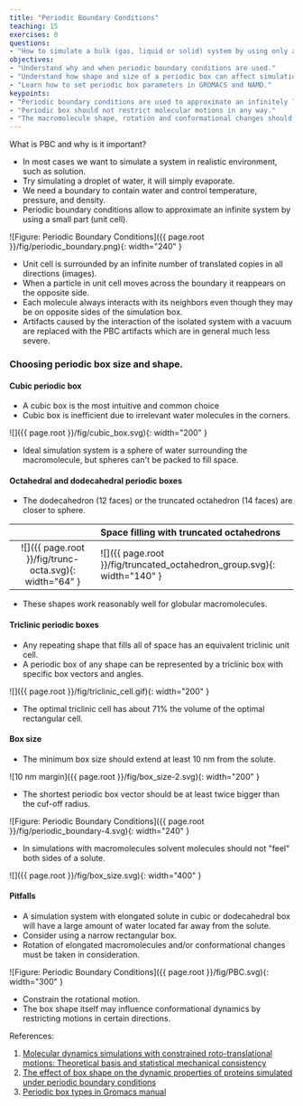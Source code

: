 ```yaml
---
title: "Periodic Boundary Conditions"
teaching: 15
exercises: 0
questions:
- "How to simulate a bulk (gas, liquid or solid) system by using only a small part?"
objectives:
- "Understand why and when periodic boundary conditions are used."
- "Understand how shape and size of a periodic box can affect simulation."
- "Learn how to set periodic box parameters in GROMACS and NAMD."
keypoints:
- "Periodic boundary conditions are used to approximate an infinitely large system."
- "Periodic box should not restrict molecular motions in any way."
- "The macromolecule shape, rotation and conformational changes should be taken into account in choosing the periodic box parameters."
---
```

What is PBC and why is it important?
- In most cases we want to simulate a system in realistic environment, such as solution.
- Try simulating a droplet of water, it will simply evaporate.
- We need a boundary to contain water and control temperature, pressure, and density. 
- Periodic boundary conditions allow to approximate an infinite system by using a small part (unit cell). 

![Figure: Periodic Boundary Conditions]({{ page.root }}/fig/periodic_boundary.png){: width="240" }

- Unit cell is surrounded by an infinite number of translated copies in all directions (images). 
- When a particle in unit cell moves across the boundary it reappears on the opposite side. 
- Each molecule always interacts with its neighbors even though they may be on opposite sides of the simulation box. 
- Artifacts caused by the interaction of the isolated system with a vacuum are replaced with the PBC artifacts which are in general much less severe.


### Choosing periodic box size and shape.
#### Cubic periodic box
- A cubic box is the most intuitive and common choice
- Cubic box is inefficient due to irrelevant water molecules in the corners. 

![]({{ page.root }}/fig/cubic_box.svg){: width="200" }

- Ideal simulation system is a sphere of water surrounding the macromolecule, but spheres can't be packed to fill space.

#### Octahedral and dodecahedral periodic boxes
- The dodecahedron (12 faces) or the truncated octahedron (14 faces) are closer to sphere.

|  | Space filling with truncated octahedrons |
|:---:|:---|
| ![]({{ page.root }}/fig/trunc-octa.svg){: width="64" } | ![]({{ page.root }}/fig/truncated_octahedron_group.svg){: width="140" } |

- These shapes work reasonably well for globular macromolecules.

#### Triclinic periodic boxes
- Any repeating shape that fills all of space has an equivalent triclinic unit cell.
- A periodic box of any shape can be represented by a triclinic box with specific box vectors and angles.

![]({{ page.root }}/fig/triclinic_cell.gif){: width="200" }

- The optimal triclinic cell has about 71% the volume of the optimal rectangular cell.

####  Box size
- The minimum box size should extend at least 10 nm from the solute.

![10 nm margin]({{ page.root }}/fig/box_size-2.svg){: width="200" }

- The shortest periodic box vector should be at least twice bigger than the cuf-off radius.  

![Figure: Periodic Boundary Conditions]({{ page.root }}/fig/periodic_boundary-4.svg){: width="240" }

- In simulations with macromolecules solvent molecules should not "feel" both sides of a solute.

![]({{ page.root }}/fig/box_size.svg){: width="400" }

#### Pitfalls
 - A simulation system with elongated solute in cubic or dodecahedral box  will have a large amount of water located far away from the solute.
 - Consider using a narrow rectangular box. 
 - Rotation of elongated macromolecules and/or conformational changes must be taken in consideration.
 
![Figure: Periodic Boundary Conditions]({{ page.root }}/fig/PBC.svg){: width="300" }

- Constrain the rotational motion. 
- The box shape itself may influence conformational dynamics by restricting motions in certain directions.

References:  
1. [Molecular dynamics simulations with constrained roto-translational motions: Theoretical basis and statistical mechanical consistency](https://aip.scitation.org/doi/10.1063/1.480557) 
2. [The effect of box shape on the dynamic properties of proteins simulated under periodic boundary conditions](https://onlinelibrary.wiley.com/doi/full/10.1002/jcc.20341)
3. [Periodic box types in Gromacs manual](https://manual.gromacs.org/current/reference-manual/algorithms/periodic-boundary-conditions.html?highlight=periodic%20boundary%20conditions)


